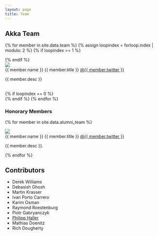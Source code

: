 ```yaml
---
layout: page
title: Team
---
```


<h2>Akka Team</h2>

{% for member in site.data.team %}
  {% assign loopindex = forloop.index | modulo: 2 %}
  {% if loopindex == 1 %}
    <div class="row">
  {% endif %}
    <div class="span6">
        <div class="profile-pic-wrap"><img class="profile-pic" src="{{ member.avatar }}" /></div>
        <span class="profile-name">{{ member.name }}</span>
        <span class="profile-title">{{ member.title }}</span>
        <span class="profile-twitter-link"><a href="https://twitter.com/{{ member.twitter }}">@{{ member.twitter }}</a></span>		
        <p class="profile-text">{{ member.desc }}</p>
    </div>	
  {% if loopindex == 0 %}
    </div>
  {% endif %}
{% endfor %}

<h3>Honorary Members</h3>

{% for member in site.data.alumni_team %}
<div class="row">
	<div class="span6">
		<div class="profile-pic-wrap"><img class="profile-pic" src="{{ member.avatar }}" /></div>
		<span class="profile-name">{{ member.name }}</span>
		<span class="profile-title">{{ member.title }}</span>
		<span class="profile-twitter-link"><a href="https://twitter.com/{{ member.twitter }}">@{{ member.twitter }}</a></span>		
		<p class="profile-text">{{ member.desc }}.</p>
	</div>	
</div>

{% endfor %}

<div class="row">
	<div class="span12">
		<h2>Contributors</h2>
		<div class="committers">
			<ul>
				<li>Derek Williams</li>
				<li>Debasish Ghosh</li>
				<li>Martin Krasser</li>
				<li>Ivan Porto Carrero</li>
				<li>Karim Osman</li>
        		<li>Raymond Roestenburg</li>
        		<li>Piotr Gabryanczyk</li>
				<li><a href="http://lamp.epfl.ch/~phaller">Philipp Haller</a></li>
        		<li>Mathias Doenitz</li>
        		<li>Rich Dougherty</li>
			</ul>
		</div>
	</div>
</div>
